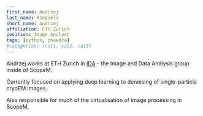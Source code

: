 ```yaml
---
first_name: Andrzej
last_name: Rzepiela
short_name: andrzej
affiliation: ETH Zurich
position: Image Analyst
tags: [python, phaedra]
#categories: [cat1, cat2, cat3]
---
```


Andrzej works at ETH Zurich in [IDA](http://let-your-data-speak.com/) - the Image and Data Analysis group inside of ScopeM.

Currently focused on applying deep learning to denoising of single-particle cryoEM images.

Also responsible for much of the virtualisation of image processing in ScopeM.
